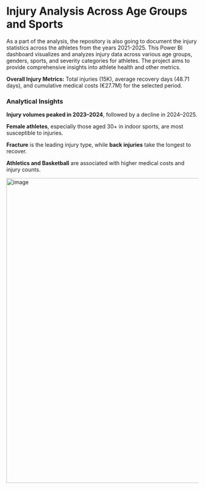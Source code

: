 # Injury Analysis Across Age Groups and Sports

As a part of the analysis, the repository is also going to document the injury statistics across the athletes from the years 2021-2025. This Power BI dashboard visualizes and analyzes injury data across various age groups, genders, sports, and severity categories for athletes. The project aims to provide comprehensive insights into athlete health and other metrics.

**Overall Injury Metrics:** Total injuries (15K), average recovery days (48.71 days), and cumulative medical costs (€27.7M) for the selected period.

### Analytical Insights

**Injury volumes peaked in 2023–2024**, followed by a decline in 2024–2025.

**Female athletes**, especially those aged 30+ in indoor sports, are most susceptible to injuries.

**Fracture** is the leading injury type, while **back injuries** take the longest to recover.

**Athletics and Basketball** are associated with higher medical costs and injury counts.

<img width="1432" height="798" alt="image" src="https://github.com/user-attachments/assets/7c28b07e-9d66-45e3-9ee2-e83ce437b8e1" />
